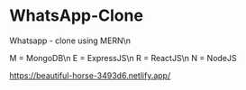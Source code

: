 # WhatsApp-Clone
Whatsapp - clone using MERN\n

M = MongoDB\n
E = ExpressJS\n
R = ReactJS\n
N = NodeJS

https://beautiful-horse-3493d6.netlify.app/
